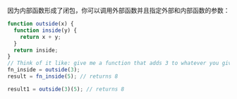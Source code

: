 因为内部函数形成了闭包，你可以调用外部函数并且指定外部和内部函数的参数：

```javascript
function outside(x) {
  function inside(y) {
    return x + y;
  }
  return inside;
}
// Think of it like: give me a function that adds 3 to whatever you give it
fn_inside = outside(3); 
result = fn_inside(5); // returns 8

result1 = outside(3)(5); // returns 8
```